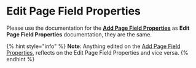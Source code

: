# Edit Page Field Properties

Please use the documentation for the [**Add Page Field Properties**](add-page-field-properties.md) as **Edit Page Field Properties** documentation, they are the same.

{% hint style="info" %}
**Note**: Anything edited on the [Add Page Field Properties](add-page-field-properties.md), reflects on the Edit Page Field Properties and vice versa.
{% endhint %}

